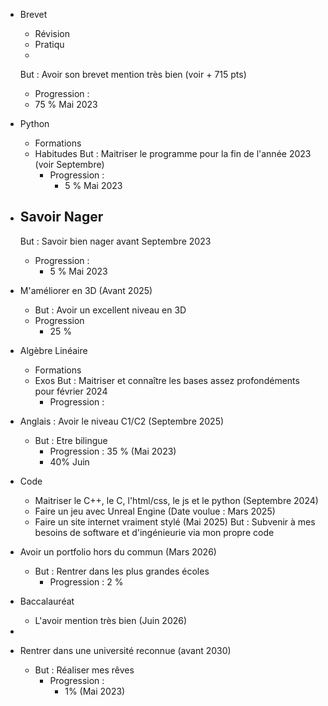 - Brevet
	- Révision
	- Pratiqu
	- 
	But : Avoir son brevet mention très bien (voir + 715 pts)
	- Progression : 
	- 75 % Mai 2023

- Python
	- Formations
	- Habitudes
	But : Maitriser le programme pour la fin de l'année 2023 (voir Septembre)
		- Progression : 
			- 5 % Mai 2023

- Savoir Nager
	- 
	But : Savoir bien nager avant Septembre 2023
	- Progression : 
		- 5 % Mai 2023

- M'améliorer en 3D (Avant 2025)
	- But : Avoir un excellent niveau en 3D 
	- Progression
		- 25 %

- Algèbre Linéaire
	- Formations
	- Exos
	But : Maitriser et connaître les bases assez profondéments pour février 2024
		- Progression :

- Anglais : Avoir le niveau C1/C2 (Septembre 2025)
	- But : Etre bilingue
		- Progression : 35 % (Mai 2023)
		- 40% Juin 

- Code
	- Maitriser le C++, le C, l'html/css, le js et le python (Septembre 2024)
	- Faire un jeu avec Unreal Engine (Date voulue : Mars 2025)
	- Faire un site internet vraiment stylé (Mai 2025)
	But : Subvenir à mes besoins de software et d'ingénieurie via mon propre code

- Avoir un portfolio hors du commun (Mars 2026)
	- But : Rentrer dans les plus grandes écoles
		- Progression : 2 %

- Baccalauréat
	- L'avoir mention très bien (Juin 2026)
- 

- Rentrer dans une université reconnue (avant 2030)
	- But : Réaliser mes rêves
		- Progression :
			- 1% (Mai 2023)

